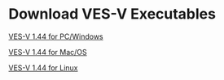 # Download VES-V Executables 

<a href="http://www.perspectx.com/VES-V/NOAA_VES-V_v144_PC.zip" download="NOAA_VES-V_v144_PC.zip">VES-V 1.44 for PC/Windows</a>

[VES-V 1.44 for Mac/OS](http://www.perspectx.com/VES-V/NOAA_VES-V_v144_OSX.zip)

[VES-V 1.44 for Linux](http://www.perspectx.com/VES-V/NOAA_VES-V_v144_linux.zip)
